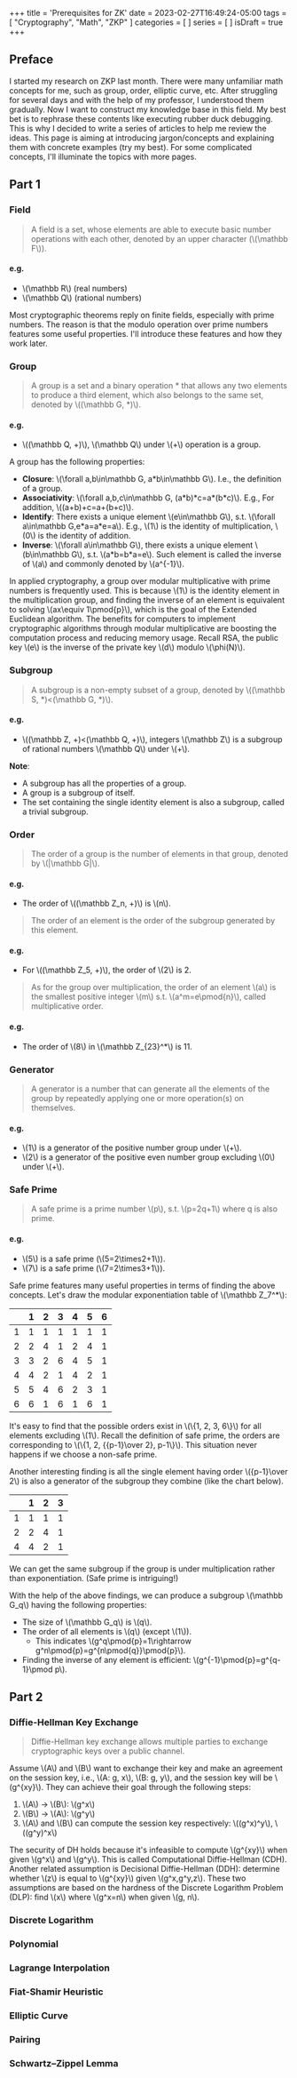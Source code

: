 +++
title = 'Prerequisites for ZK'
date = 2023-02-27T16:49:24-05:00
tags = [
    "Cryptography",
    "Math",
    "ZKP"
]
categories = [
]
series = [
]
isDraft = true
+++

## Preface
I started my research on ZKP last month. There were many unfamiliar math concepts for me, such as group, order, elliptic curve, etc. After struggling for several days and with the help of my professor, I understood them gradually. Now I want to construct my knowledge base in this field. My best bet is to rephrase these contents like executing rubber duck debugging. This is why I decided to write a series of articles to help me review the ideas.
This page is aiming at introducing jargon/concepts and explaining them with concrete examples (try my best). For some complicated concepts, I'll illuminate the topics with more pages.

## Part 1

### Field
> A field is a set, whose elements are able to execute basic number operations with each other, denoted by an upper character (\\(\mathbb F\\)).

#### e.g.
* \\(\mathbb R\\) (real numbers)
* \\(\mathbb Q\\) (rational numbers)

Most cryptographic theorems reply on finite fields, especially with prime numbers. The reason is that the modulo operation over prime numbers features some useful properties. I'll introduce these features and how they work later.

### Group
> A group is a set and a binary operation * that allows any two elements to produce a third element, which also belongs to the same set, denoted by \\((\mathbb G, *)\\).

#### e.g.
* \\((\mathbb Q, +)\\), \\(\mathbb Q\\) under \\(+\\) operation is a group.

A group has the following properties:
* **Closure**: \\(\forall a,b\in\mathbb G, a*b\in\mathbb G\\). I.e., the definition of a group.
* **Associativity**: \\(\forall a,b,c\in\mathbb G, (a\*b)\*c=a\*(b\*c)\\). E.g., For addition, \\((a+b)+c=a+(b+c)\\).
* **Identify**: There exists a unique element \\(e\in\mathbb G\\), s.t. \\(\forall a\in\mathbb G,e\*a=a\*e=a\\). E.g., \\(1\\) is the identity of multiplication, \\(0\\) is the identity of addition.
* **Inverse**: \\(\forall a\in\mathbb G\\), there exists a unique element \\(b\in\mathbb G\\), s.t. \\(a\*b=b\*a=e\\). Such element is called the inverse of \\(a\\) and commonly denoted by \\(a^{-1}\\).

In applied cryptography, a group over modular multiplicative with prime numbers is frequently used. This is because \\(1\\) is the identity element in the multiplication group, and finding the inverse of an element is equivalent to solving \\(ax\equiv 1\pmod{p}\\), which is the goal of the Extended Euclidean algorithm. The benefits for computers to implement cryptographic algorithms through modular multiplicative are boosting the computation process and reducing memory usage. Recall RSA, the public key \\(e\\) is the inverse of the private key \\(d\\) modulo \\(\phi(N)\\).

### Subgroup
> A subgroup is a non-empty subset of a group, denoted by \\((\mathbb S, *)<(\mathbb G, *)\\).

#### e.g.
* \\((\mathbb Z, +)<(\mathbb Q, +)\\), integers \\(\mathbb Z\\) is a subgroup of rational numbers \\(\mathbb Q\\) under \\(+\\).

**Note**:
* A subgroup has all the properties of a group.
* A group is a subgroup of itself.
* The set containing the single identity element is also a subgroup, called a trivial subgroup.

### Order
> The order of a group is the number of elements in that group, denoted by \\(|\mathbb G|\\).

#### e.g.
* The order of \\((\mathbb Z_n, +)\\) is \\(n\\).

> The order of an element is the order of the subgroup generated by this element.

#### e.g.
* For \\((\mathbb Z_5, +)\\), the order of \\(2\\) is 2.

> As for the group over multiplication, the order of an element \\(a\\) is the smallest positive integer \\(m\\) s.t. \\(a^m=e\pmod{n}\\), called multiplicative order.

#### e.g.
* The order of \\(8\\) in \\(\mathbb Z_{23}^*\\) is 11.

### Generator
> A generator is a number that can generate all the elements of the group by repeatedly applying one or more operation(s) on themselves.

#### e.g.
* \\(1\\) is a generator of the positive number group under \\(+\\).
* \\(2\\) is a generator of the positive even number group excluding \\(0\\) under \\(+\\).

### Safe Prime
> A safe prime is a prime number \\(p\\), s.t. \\(p=2q+1\\) where q is also prime.

#### e.g.
* \\(5\\) is a safe prime (\\(5=2\times2+1\\)).
* \\(7\\) is a safe prime (\\(7=2\times3+1\\)).

Safe prime features many useful properties in terms of finding the above concepts. Let's draw the modular exponentiation table of \\(\mathbb Z_7^*\\):

|   | 1 | 2 | 3 | 4 | 5 | 6 |
| - | - | - | - | - | - | - |
| 1 | 1 | 1 | 1 | 1 | 1 | 1 |
| 2 | 2 | 4 | 1 | 2 | 4 | 1 |
| 3 | 3 | 2 | 6 | 4 | 5 | 1 |
| 4 | 4 | 2 | 1 | 4 | 2 | 1 |
| 5 | 5 | 4 | 6 | 2 | 3 | 1 |
| 6 | 6 | 1 | 6 | 1 | 6 | 1 |

It's easy to find that the possible orders exist in \\(\\{1, 2, 3, 6\\}\\) for all elements excluding \\(1\\). Recall the definition of safe prime, the orders are corresponding to \\(\\{1, 2, {{p-1}\over 2}, p-1\\}\\). This situation never happens if we choose a non-safe prime. 

Another interesting finding is all the single element having order \\({p-1}\over 2\\) is also a generator of the subgroup they combine (like the chart below).

|   | 1 | 2 | 3 |
| - | - | - | - |
| 1 | 1 | 1 | 1 |
| 2 | 2 | 4 | 1 |
| 4 | 4 | 2 | 1 |

We can get the same subgroup if the group is under multiplication rather than exponentiation. (Safe prime is intriguing!)

With the help of the above findings, we can produce a subgroup \\(\mathbb G_q\\) having the following properties:
* The size of \\(\mathbb G_q\\) is \\(q\\).
* The order of all elements is \\(q\\) (except \\(1\\)).
    * This indicates \\(g^q\pmod{p}=1\rightarrow g^n\pmod{p}=g^{n\pmod{q}}\pmod{p}\\).
* Finding the inverse of any element is efficient: \\(g^{-1}\pmod{p}=g^{q-1}\pmod p\\).

## Part 2

### Diffie-Hellman Key Exchange
> Diffie-Hellman key exchange allows multiple parties to exchange cryptographic keys over a public channel.

Assume \\(A\\) and \\(B\\) want to exchange their key and make an agreement on the session key, i.e., \\(A: g, x\\), \\(B: g, y\\), and the session key will be \\(g^{xy}\\). They can achieve their goal through the following steps:
1. \\(A\\) -> \\(B\\): \\(g^x\\)
2. \\(B\\) -> \\(A\\): \\(g^y\\)
3. \\(A\\) and \\(B\\) can compute the session key respectively: \\((g^x)^y\\),  \\((g^y)^x\\)

The security of DH holds because it's infeasible to compute \\(g^{xy}\\) when given \\(g^x\\) and \\(g^y\\). This is called Computational Diffie-Hellman (CDH). Another related assumption is Decisional Diffie-Hellman (DDH): determine whether \\(z\\) is equal to \\(g^{xy}\\) given \\(g^x,g^y,z\\). These two assumptions are based on the hardness of the Discrete Logarithm Problem (DLP): find \\(x\\) where \\(g^x=n\\) when given \\(g, n\\).

### Discrete Logarithm

### Polynomial

### Lagrange Interpolation

### Fiat-Shamir Heuristic

### Elliptic Curve

### Pairing

### Schwartz–Zippel Lemma
